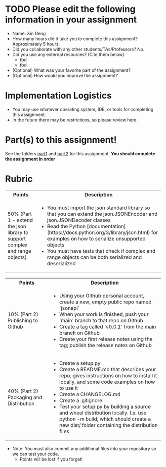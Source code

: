# TODO Please edit the following information in your assignment

- Name: Xin Geng
- How many hours did it take you to complete this assignment?
  Approximately 5 hours.
- Did you collaborate with any other students/TAs/Professors?
  No.
- Did you use any external resources? (Cite them below)
  - tbd
  - tbd
- (Optional) What was your favorite part of the assignment?
- (Optional) How would you improve the assignment?

# Implementation Logistics

- You may use whatever operating system, IDE, or tools for completing this assignment.
- In the future there may be restrictions, so please review here.

# Part(s) to this assignment!

See the folders [part1](./part1) and [part2](./part2) for this assignment. **You should complete the assignment in order**

# Rubric

  <table>
  <tbody>
    <tr>
      <th>Points</th>
      <th align="center">Description</th>
    </tr>
      <td>50% (Part 1 - extend the json library to support complex and range objects)</td>
	        <td ><ul>
              <li>You must import the json standard library so that you can extend the json.JSONEncoder and json.JSONDecoder classes</li>
              <li>Read the Python [documentation](https://docs.python.org/3/library/json.html) for examples on how to serialize unsupported objects</li>
              <li>You must have tests that check if complex and range objects can be both serialized and deserialized</li>
            </ul></td>
    </tr>
  </tbody>
</table>

  <table>
  <tbody>
    <tr>
      <th>Points</th>
      <th align="center">Description</th>
    </tr>
	 <tr>
		<td>10% (Part 2) Publishing to Github</td>
		<td align="left"><ul>
            <li>Using your Github personal account, create a new, empty public repo named `jsonapi`</li>
              <li>When your work is finished, push your 'main' branch to that repo on Github</li>
              <li>Create a tag called 'v0.0.1' from the main branch on Github</li>
              <li>Create your first release notes using the tag; publish the release notes on Github</li>
        </ul></td>
	  </tr>
	<tr>
    	<td>40% (Part 2) Packaging and Distribution</td>
		<td align="left"><ul>
          <li>Create a setup.py</li>
          <li>Create a README.md that describes your repo, gives instructions on how to install it locally, and some code examples on how to use it</li>
          <li>Create a CHANGELOG.md</li>
          <li>Create a .gitignore</li>
          <li>Test your setup.py by building a source and wheel distribution locally. I.e. use python -m build, which should create a new dist/ folder containing the distribution files</li>
        </ul></td>
    </tr>
  </tbody>
</table>

- Note: You must also commit any additional files into your repository so we can test your code.
  - Points will be lost if you forget!
